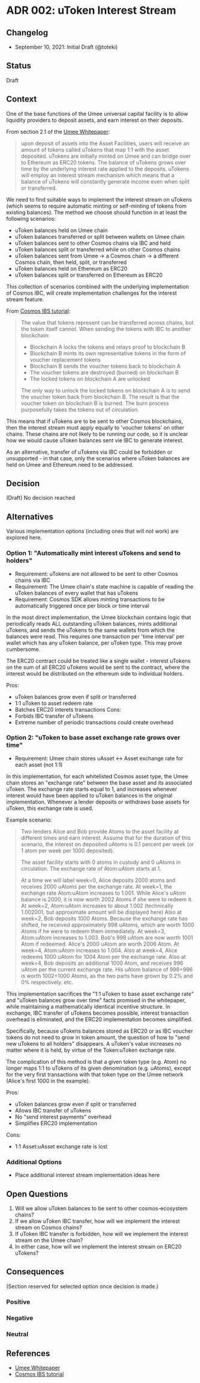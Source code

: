 # ADR 002: uToken Interest Stream

## Changelog

- September 10, 2021: Initial Draft (@toteki)

## Status

Draft

## Context

One of the base functions of the Umee universal capital facility is to allow liquidity providers to deposit assets, and earn interest on their deposits.

From section 2.1 of the [Umee Whitepaper](https://umee.cc/umee-whitepaper/):

>upon deposit of assets into the Asset Facilities, users will receive an amount of tokens called uTokens that map 1:1 with the asset deposited. uTokens are initially minted on Umee and can bridge over to Ethereum as ERC20 tokens. The balance of uTokens grows over time by the underlying interest rate applied to the deposits. uTokens will employ an interest stream mechanism which means that a balance of uTokens will constantly generate income even when split or transferred.

We need to find suitable ways to implement the interest stream on uTokens (which seems to require automatic minting or self-minting of tokens from existing balances). The method we choose should function in at least the following scenarios:
- uToken balances held on Umee chain
- uToken balances transferred or split between wallets on Umee chain
- uToken balances sent to other Cosmos chains via IBC and held
- uToken balances split or transferred while on other Cosmos chains
- uToken balances sent from Umee -> a Cosmos chain -> a different Cosmos chain, then held, split, or transferred
- uToken balances held on Ethereum as ERC20
- uToken balances split or transferred on Ethereum as ERC20

This collection of scenarios combined with the underlying implementation of Cosmos IBC, will create implementation challenges for the interest stream feature.

From [Cosmos IBS tutorial](https://tutorials.cosmos.network/understanding-ibc-denoms/):

> The value that tokens represent can be transferred across chains, but the token itself cannot. When sending the tokens with IBC to another blockchain:
>
> - Blockchain A locks the tokens and relays proof to blockchain B
> - Blockchain B mints its own representative tokens in the form of voucher replacement tokens
> - Blockchain B sends the voucher tokens back to blockchain A
> - The voucher tokens are destroyed (burned) on blockchain B
> - The locked tokens on blockchain A are unlocked
>
> The only way to unlock the locked tokens on blockchain A is to send the voucher token back from blockchain B. The result is that the voucher token on blockchain B is burned. The burn process purposefully takes the tokens out of circulation.

This means that if uTokens are to be sent to other Cosmos blockchains, then the interest stream must apply equally to 'voucher tokens' on other chains. These chains are not likely to be running our code, so it is unclear how we would cause uToken balances sent vie IBC to generate interest.

As an alternative, transfer of uTokens via IBC could be forbidden or unsupported - in that case, only the scenarios where uToken balances are held on Umee and Ethereum need to be addressed.

## Decision

(Draft) No decision reached

## Alternatives

Various implementation options (including ones that will not work) are explored here.

### Option 1: "Automatically mint interest uTokens and send to holders"

- Requirement: uTokens are not allowed to be sent to other Cosmos chains via IBC
- Requirement: The Umee chain's state machine is capable of reading the uToken balances of every wallet that has uTokens
- Requirement: Cosmos SDK allows minting transactions to be automatically triggered once per block or time interval

In the most direct implementation, the Umee blockchain contains logic that periodically reads ALL outstanding uToken balances, mints additional uTokens, and sends the uTokens to the same wallets from which the balances were read. This requires one transaction per 'time interval' per wallet which has any uToken balance, per uToken type. This may prove cumbersome.

The ERC20 contract could be treated like a single wallet - interest uTokens on the sum of all ERC20 uTokens would be sent to the contract, where the interest would be distributed on the ethereum side to individual holders.

Pros:
- uToken balances grow even if split or transferred
- 1:1 uToken to asset redeem rate
- Batches ERC20 interets transactions
Cons:
- Forbids IBC transfer of uTokens
- Extreme number of periodic transactions could create overhead

### Option 2: "uToken to base asset exchange rate grows over time"

- Requirement: Umee chain stores uAsset <-> Asset exchange rate for each asset (not 1:1)

In this implementation, for each whitelisted Cosmos asset type, the Umee chain stores an "exchange rate" between the base asset and its associated uToken. The exchange rate starts equal to 1, and increases whenever interest would have been applied to uToken balances in the original implementation. Whenever a lender deposits or withdraws base assets for uToken, this exchange rate is used.

Example scenario:
> Two lenders Alice and Bob provide Atoms to the asset facility at different times and earn interest. Assume that for the duration of this scenario, the interest on deposited uAtoms is 0.1 percent per week (or 1 atom per week per 1000 deposited).
>
> The asset facility starts with 0 atoms in custody and 0 uAtoms in circulation. The exchange rate of Atom:uAtom starts at 1.
>
> At a time we will label week=0, Alice deposits 2000 atoms and receives 2000 uAtoms per the exchange rate.
> At week=1, the exchange rate Atom:uAtom increases to 1.001. While Alice's uAtom balance is 2000, it is now worth 2002 Atoms if she were to redeem it.
> At week=2, Atom:uAtom increases to about 1.002 (technically 1.002001, but approximate amount will be displayed here)
> Also at week=2, Bob deposits 1000 Atoms. Because the exchange rate has shifted, he received approximately 998 uAtoms, which are worth 1000 Atoms if he were to redeem them immediately.
> At week=3, Atom:uAtom increases to 1.003. Bob's 998 uAtom are now worth 1001 Atom if redeemed. Alice's 2000 uAtom are worth 2006 Atom.
> At week=4, Atom:uAtom increases to 1.004.
> Also at week=4, Alice redeems 1000 uAtom for 1004 Atom per the exchange rate.
> Also at week=4, Bob deposits an additional 1000 Atom, and receives 996 uAtom per the current exchange rate. His uAtom balance of 998+996 is worth 1002+1000 Atoms, as the two parts have grown by 0.2% and 0% respectively.
> etc.

This implementation sacrifices the "1:1 uToken to base asset exchange rate" and "uToken balances grow over time" facts promised in the whitepaper, while maintaining a mathematically identical incentive structure. In exchange, IBC transfer of uTokens becomes possible, interest transaction overhead is eliminated, and the ERC20 implementation becomes simplified.

Specifically, because uTokens balances stored as ERC20 or as IBC voucher tokens do not need to grow in token amount, the question of how to "send new uTokens to all holders" disappears. A uToken's value increases no matter where it is held, by virtue of the Token:uToken exchange rate.

The complication of this method is that a given token type (e.g. Atom) no longer maps 1:1 to uTokens of its given denomination (e.g. uAtoms), except for the very first transactions with that token type on the Umee network (Alice's first 1000 in the example).

Pros:
- uToken balances grow even if split or transferred
- Allows IBC transfer of uTokens
- No "send interest payments" overhead
- Simplifies ERC20 implementation

Cons:
- 1:1 Asset:uAsset exchange rate is lost

### Additional Options
- Place additional interest stream implementation ideas here

## Open Questions

1. Will we allow uToken balances to be sent to other cosmos-ecosystem chains?
2. If we allow uToken IBC transfer, how will we implement the interest stream on Cosmos chains?
3. If uToken IBC transfer is forbidden, how will we implement the interest stream on the Umee chain?
4. In either case, how will we implement the interest stream on ERC20 uTokens?

## Consequences

(Section reserved for selected option once decision is made.)

### Positive

### Negative

### Neutral

## References

- [Umee Whitepaper](https://umee.cc/umee-whitepaper/)
- [Cosmos IBS tutorial](https://tutorials.cosmos.network/understanding-ibc-denoms/)
